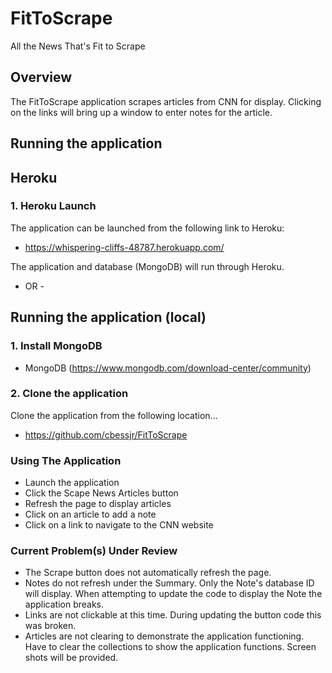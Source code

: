 # FitToScrape
All the News That's Fit to Scrape

## Overview

The FitToScrape application scrapes articles from CNN for display. Clicking on the links will bring up a window to enter notes for the article.


## Running the application

## Heroku


### 1. Heroku Launch

The application can be launched from the following link to Heroku:

- https://whispering-cliffs-48787.herokuapp.com/


The application and database (MongoDB) will run through Heroku.


- OR - 




## Running the application (local)


### 1. Install MongoDB

- MongoDB (https://www.mongodb.com/download-center/community)


### 2. Clone the application

Clone the application from the following location... 

- https://github.com/cbessjr/FitToScrape





### Using The Application

- Launch the application
- Click the Scape News Articles button
- Refresh the page to display articles
- Click on an article to add a note
- Click on a link to navigate to the CNN website




### Current Problem(s) Under Review 

- The Scrape button does not automatically refresh the page.
- Notes do not refresh under the Summary. Only the Note's database ID will display. When attempting to update the code to display the Note the application breaks.
- Links are not clickable at this time. During updating the button code this was broken.
- Articles are not clearing to demonstrate the application functioning. Have to clear the collections to show the application functions. Screen shots will be provided.